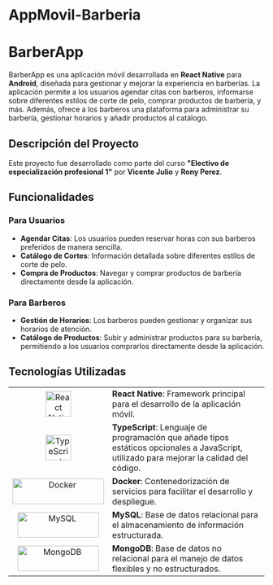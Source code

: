 # AppMovil-Barberia

# BarberApp

BarberApp es una aplicación móvil desarrollada en **React Native** para **Android**, diseñada para gestionar y mejorar la experiencia en barberías. La aplicación permite a los usuarios agendar citas con barberos, informarse sobre diferentes estilos de corte de pelo, comprar productos de barbería, y más. Además, ofrece a los barberos una plataforma para administrar su barbería, gestionar horarios y añadir productos al catálogo.

## Descripción del Proyecto

Este proyecto fue desarrollado como parte del curso **"Electivo de especialización profesional 1"** por **Vicente Julio** y **Rony Perez**.

## Funcionalidades

### Para Usuarios
- **Agendar Citas**: Los usuarios pueden reservar horas con sus barberos preferidos de manera sencilla.
- **Catálogo de Cortes**: Información detallada sobre diferentes estilos de corte de pelo.
- **Compra de Productos**: Navegar y comprar productos de barbería directamente desde la aplicación.

### Para Barberos
- **Gestión de Horarios**: Los barberos pueden gestionar y organizar sus horarios de atención.
- **Catálogo de Productos**: Subir y administrar productos para su barbería, permitiendo a los usuarios comprarlos directamente desde la aplicación.

## Tecnologías Utilizadas

<table>
  <tr>
    <td align="center">
      <img src="https://upload.wikimedia.org/wikipedia/commons/a/a7/React-icon.svg" alt="React Native" width="50" height="50">
    </td>
    <td>
      <strong>React Native</strong>: Framework principal para el desarrollo de la aplicación móvil.
    </td>
  </tr>
  <tr>
    <td align="center">
      <img src="https://upload.wikimedia.org/wikipedia/commons/4/4c/Typescript_logo_2020.svg" alt="TypeScript" width="50" height="50">
    </td>
    <td>
      <strong>TypeScript</strong>: Lenguaje de programación que añade tipos estáticos opcionales a JavaScript, utilizado para mejorar la calidad del código.
    </td>
  </tr>
  <tr>
    <td align="center">
      <img src="https://upload.wikimedia.org/wikipedia/commons/thumb/4/4e/Docker_%28container_engine%29_logo.svg/1280px-Docker_%28container_engine%29_logo.svg.png" alt="Docker" width="180" height="50">
    </td>
    <td>
      <strong>Docker</strong>: Contenedorización de servicios para facilitar el desarrollo y despliegue.
    </td>
  </tr>
  <tr>
    <td align="center">
      <img src="https://upload.wikimedia.org/wikipedia/fr/thumb/6/62/MySQL.svg/1280px-MySQL.svg.png" alt="MySQL" width="160" height="50">
    </td>
    <td>
      <strong>MySQL</strong>: Base de datos relacional para el almacenamiento de información estructurada.
    </td>
  </tr>
  <tr>
    <td align="center">
      <img src="https://upload.wikimedia.org/wikipedia/commons/thumb/9/93/MongoDB_Logo.svg/2560px-MongoDB_Logo.svg.png" alt="MongoDB" width="160" height="50">
    </td>
    <td>
      <strong>MongoDB</strong>: Base de datos no relacional para el manejo de datos flexibles y no estructurados.
    </td>
  </tr>
</table>




